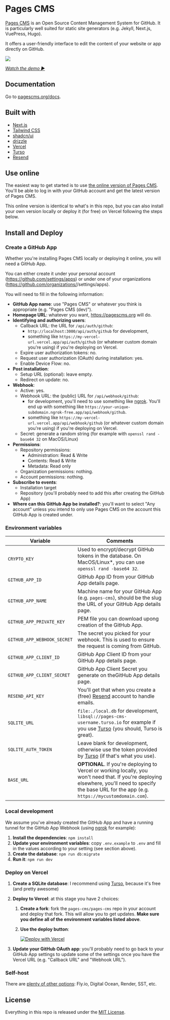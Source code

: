 # Pages CMS

[Pages CMS](https://pagescms.org) is an Open Source Content Management System for GitHub. It is particularly well suited for static site generators (e.g. Jekyll, Next.js, VuePress, Hugo).

It offers a user-friendly interface to edit the content of your website or app directly on GitHub.

<a href="https://youtu.be/MLpt12a8JRM" target="_blank">
<picture>
<source media="(prefers-color-scheme: dark)" srcset="https://pagescms.org/media/screenshots/nextjs-edit-with-bg-dark@2x.png">
<source media="(prefers-color-scheme: light)" srcset="https://pagescms.org/media/screenshots/nextjs-edit-with-bg-light@2x.png">
<img src="https://pagescms.org/media/screenshots/nextjs-edit-with-bg-light@2x.png">
</picture>
</a>

*[Watch the demo ▶](https://youtu.be/MLpt12a8JRM)*

## Documentation

Go to [pagescms.org/docs](https://pagescms.org/docs).

## Built with

- [Next.js](https://nextjs.org/)
- [Tailwind CSS](https://tailwindcss.com/)
- [shadcn/ui](https://ui.shadcn.com/)
- [drizzle](https://orm.drizzle.team/)
- [Vercel](https://vercel.com/)
- [Turso](https://turso.tech/)
- [Resend](https://resend.com/)

## Use online

The easiest way to get started is to use [the online version of Pages CMS](https://app.pagescms.org). You'll be able to log in with your GitHub account and get the latest version of Pages CMS.

This online version is identical to what's in this repo, but you can also install your own version locally or deploy it (for free) on Vercel following the steps below.

## Install and Deploy

### Create a GitHub App

Whether you're installing Pages CMS locally or deploying it online, you will need a GitHub App.

You can either create it under your personal account (https://github.com/settings/apps) or under one of your organizations (https://github.com/organizations/<org-name>/settings/apps).

You will need to fill in the following information:

- **GitHub App name**: use "Pages CMS" or whatever you think is appropriate (e.g. "Pages CMS (dev)").
- **Homepage URL**: whatever you want, https://pagescms.org will do.
- **Identifying and authorizing users**:
    - Callback URL: the URL for `/api/auth/github`:
        - `http://localhost:3000/api/auth/github` for development,
        - something like `https://my-vercel-url.vercel.app/api/auth/github` (or whatever custom domain you're using) if you're deploying on Vercel.
    - Expire user authorization tokens: no.
    - Request user authorization (OAuth) during installation: yes.
    - Enable Device Flow: no.
- **Post installation**:
    - Setup URL (optional): leave empty.
    - Redirect on update: no.
- **Webhook**:
    - Active: yes.
    - Webhook URL: the (public) URL for `/api/webhook/github`:
        - for development, you'll need to use something like [ngrok](https://ngrok.com/). You'll end up with something like `https://your-unique-subdomain.ngrok-free.app/api/webhook/github`.
        - something like `https://my-vercel-url.vercel.app/api/webhook/github` (or whatever custom domain you're using) if you're deploying on Vercel.
    - Secret: generate a random string (for example with `openssl rand -base64 32` on MacOS/Linux)
- **Permissions**:
    - Repository permissions:
        - Administration: Read & Write
        - Contents: Read & Write
        - Metadata: Read only
    - Organization permissions: nothing.
    - Account permissions: nothing.
- **Subscribe to events**:
    - Installation target
    - Repository (you'll probably need to add this after creating the GitHub App)
- **Where can this GitHub App be installed?**: you'll want to select "Any account" unless you intend to only use Pages CMS on the account this GitHub App is created under.

### Environment variables

Variable | Comments
--- | ---
`CRYPTO_KEY` | Used to encrypt/decrypt GitHub tokens in the database. On MacOS/Linux*, you can use `openssl rand -base64 32`.
`GITHUB_APP_ID` | GitHub App ID from your GitHub App details page.
`GITHUB_APP_NAME` | Machine name for your GitHub App (e.g. `pages-cms`), should be the slug the URL of your GitHub App details page.
`GITHUB_APP_PRIVATE_KEY` | PEM file you can download upong creation of the GitHub App.
`GITHUB_APP_WEBHOOK_SECRET` | The secret you picked for your webhook. This is used to ensure the request is coming from GitHub.
`GITHUB_APP_CLIENT_ID` | GitHub App Client ID from your GitHub App details page.
`GITHUB_APP_CLIENT_SECRET` | GitHub App Client Secret you generate on theGitHub App details page.
`RESEND_API_KEY` | You'll get that when you create a (free) [Resend](https://resend.com) account to handle emails.
`SQLITE_URL` | `file:./local.db` for development, `libsql://pages-cms-username.turso.io` for example if you use [Turso](https://turso.tech) (you should, Turso is great).
`SQLITE_AUTH_TOKEN` | Leave blank for development, otherwise use the token provided by [Turso](https://turso.tech) (if that's what you use).
`BASE_URL` | **OPTIONAL**. If you're deploying to Vercel or working locally, you won't need that. If you're deploying elsewhere, you'll need to specify the base URL for the app (e.g. `https://mycustomdomain.com`).

### Local development

We assume you've already created the GitHub App and have a running tunnel for the GitHub App Webhook (using [ngrok](https://ngrok.com/) for example):

1. **Install the dependencies**: `npm install`
2. **Update your environment variables**: copy `.env.example` to `.env` and fill in the values according to your setting (see section above).
3. **Create the database**: `npm run db:migrate`
4. **Run it**: `npm run dev`

### Deploy on Vercel

1. **Create a SQLite database**: I recommend using [Turso](https://turso.tech), because it's free (and pretty awesome)
2. **Deploy to Vercel**: at this stage you have 2 choices:
    1. **Create a fork**: fork the `pages-cms/pages-cms` repo in your account and deploy that fork. This will allow you to get updates. **Make sure you define all of the environment variables listed above**.
    2. **Use the deploy button**:
    
        [![Deploy with Vercel](https://vercel.com/button)](https://vercel.com/new/clone?repository-url=https%3A%2F%2Fgithub.com%2Fpages-cms%2Fpages-cms%2Ftree%2Fmain&project-name=pages-cms&repository-name=pages-cms&redirect-url=https%3A%2F%2Fpagescms.org&env=CRYPTO_KEY,GITHUB_APP_ID,GITHUB_APP_NAME,GITHUB_APP_PRIVATE_KEY,GITHUB_APP_WEBHOOK_SECRET,GITHUB_APP_CLIENT_ID,GITHUB_APP_CLIENT_SECRET,RESEND_API_KEY,SQLITE_URL,SQLITE_AUTH_TOKEN)

3. **Update your GitHub OAuth app**: you'll probably need to go back to your GitHub App settings to update some of the settings once you have the Vercel URL (e.g. "Callback URL" and "Webhook URL").

### Self-host

There are [plenty of other options](https://nextjs.org/docs/app/building-your-application/deploying#self-hosting): Fly.io, Digital Ocean, Render, SST, etc.

## License

Everything in this repo is released under the [MIT License](LICENSE).